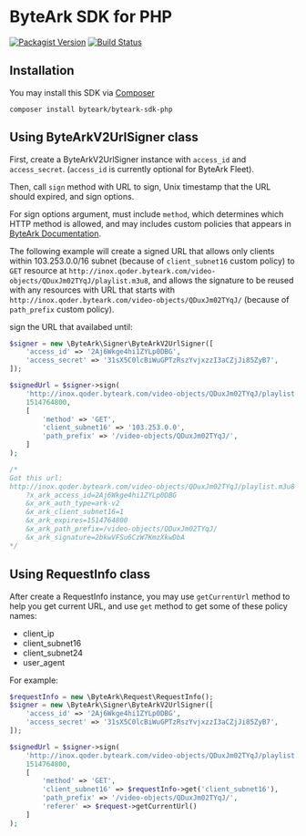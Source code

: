 # ByteArk SDK for PHP

[![Packagist Version](https://img.shields.io/packagist/v/byteark/byteark-sdk-php.svg?style=flat)](https://packagist.org/packages/byteark/byteark-sdk-php)
[![Build Status](https://travis-ci.org/byteark/byteark-sdk-php.svg?branch=master)](https://travis-ci.org/byteark/byteark-sdk-php)


## Installation

You may install this SDK via [Composer](https://getcomposre.org)

    composer install byteark/byteark-sdk-php


## Using ByteArkV2UrlSigner class

First, create a ByteArkV2UrlSigner instance with `access_id` and `access_secret`.
(`access_id` is currently optional for ByteArk Fleet).

Then, call `sign` method with URL to sign,
Unix timestamp that the URL should expired, and sign options.

For sign options argument, must include `method`, which determines
which HTTP method is allowed, and may includes custom policies that appears in
[ByteArk Documentation](https://docs.byteark.com/article/secure-url-signature-v2/).

The following example will create a signed URL that allows only clients
within 103.253.0.0/16 subnet (because of `client_subnet16` custom policy)
to `GET` resource at `http://inox.qoder.byteark.com/video-objects/QDuxJm02TYqJ/playlist.m3u8`,
and allows the signature to be reused with any resources with URL that starts with
`http://inox.qoder.byteark.com/video-objects/QDuxJm02TYqJ/`
(because of `path_prefix` custom policy).

sign the URL that availabed until:

```php
$signer = new \ByteArk\Signer\ByteArkV2UrlSigner([
    'access_id' => '2Aj6Wkge4hi1ZYLp0DBG',
    'access_secret' => '31sX5C0lcBiWuGPTzRszYvjxzzI3aCZjJi85ZyB7',
]);

$signedUrl = $signer->sign(
    'http://inox.qoder.byteark.com/video-objects/QDuxJm02TYqJ/playlist.m3u8',
    1514764800,
    [
        'method' => 'GET',
        'client_subnet16' => '103.253.0.0',
        'path_prefix' => '/video-objects/QDuxJm02TYqJ/',
    ]
);

/*
Got this url:
http://inox.qoder.byteark.com/video-objects/QDuxJm02TYqJ/playlist.m3u8
    ?x_ark_access_id=2Aj6Wkge4hi1ZYLp0DBG
    &x_ark_auth_type=ark-v2
    &x_ark_client_subnet16=1
    &x_ark_expires=1514764800
    &x_ark_path_prefix=/video-objects/QDuxJm02TYqJ/
    &x_ark_signature=2bkwVFSu6CzW7KmzXkwDbA
*/
```

## Using RequestInfo class

After create a RequestInfo instance,
you may use `getCurrentUrl` method to help you get current URL,
and use `get` method to get some of these policy names:

* client_ip
* client_subnet16
* client_subnet24
* user_agent

For example:

```php
$requestInfo = new \ByteArk\Request\RequestInfo();
$signer = new \ByteArk\Signer\ByteArkV2UrlSigner([
    'access_id' => '2Aj6Wkge4hi1ZYLp0DBG',
    'access_secret' => '31sX5C0lcBiWuGPTzRszYvjxzzI3aCZjJi85ZyB7',
]);

$signedUrl = $signer->sign(
    'http://inox.qoder.byteark.com/video-objects/QDuxJm02TYqJ/playlist.m3u8',
    1514764800,
    [
        'method' => 'GET',
        'client_subnet16' => $requestInfo->get('client_subnet16'),
        'path_prefix' => '/video-objects/QDuxJm02TYqJ/',
        'referer' => $request->getCurrentUrl()
    ]
);
```